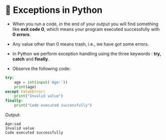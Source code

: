 # 🧠 Exceptions in Python

- When you run a code, in the end of your output you will find something like **exit code 0**, which means your program executed successfully with **0 errors**.
- Any value other than 0 means trash, i.e., we have got some errors.
- In Python we perform exception handling using the three keywords : **try, catch** and **finally**.


- Observe the following code:

```python
try:
    age = int(input('Age:'))
    print(age)
except ValueError:
    print("Invalid value")
finally:
    print("Code executed successfully")
```

Output:
```
Age:sad
Invalid value
Code executed successfully
```


